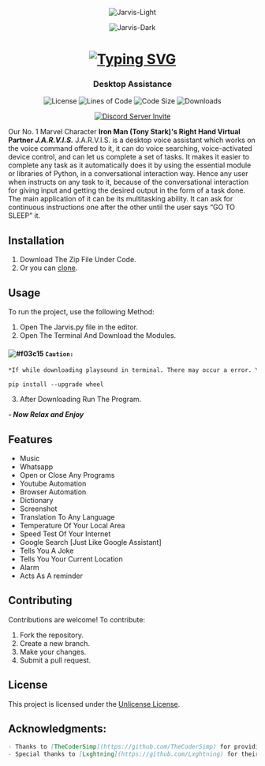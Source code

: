 <div  align="center">

  ![Jarvis-Light](https://user-images.githubusercontent.com/3369400/139447912-e0f43f33-6d9f-45f8-be46-2df5bbc91289.png#gh-dark-mode-only)
  
  ![Jarvis-Dark](https://user-images.githubusercontent.com/3369400/139448065-39a229ba-4b06-434b-bc67-616e2ed80c8f.png#gh-light-mode-only)

  # [![Typing SVG](https://readme-typing-svg.herokuapp.com?font=Permanent+Marker&size=40&pause=1000&color=2986cc&center=true&vCenter=true&width=435&lines=Jarvis)](https://git.io/typing-svg)

  ### Desktop Assistance 

  ![License](https://img.shields.io/github/license/OnePunchMan2718/Jarvis?color=598e3c&style=for-the-badge)
  ![Lines of Code](https://img.shields.io/tokei/lines/github/OnePunchMan2718/Jarvis?color=598e3c&style=for-the-badge)
  ![Code Size](https://img.shields.io/github/languages/code-size/OnePunchMan2718/Jarvis?color=598e3c&style=for-the-badge)
  ![Downloads](https://img.shields.io/github/downloads/OnePunchMan2718/Jarvis/total?color=598e3c&style=for-the-badge)

  [![Discord Server Invite](https://discord.com/api/guilds/876398373962412102/widget.png?style=banner2)](https://discord.gg/9qKScMjdPF)
</div>

Our No. 1 Marvel Character **Iron Man (Tony Stark)'s Right Hand Virtual Partner ***J.A.R.V.I.S.***** J.A.R.V.I.S. is a desktop voice assistant which works on the voice command offered to it, it can do voice searching, voice-activated device control, and can let us complete a set of tasks. It makes it easier to complete any task as it automatically does it by using the essential module or libraries of Python, in a conversational interaction way. Hence any user when instructs on any task to it, because of the conversational interaction for giving input and getting the desired output in the form of a task done. The main application of it can be its multitasking ability. It can ask for continuous instructions one after the other until the user says “GO TO SLEEP” it.

## Installation

1. Download The Zip File Under Code.
2. Or you can [clone](https://github.com/OnePunchMan2718/Basic-Jarvis.git).

## Usage

To run the project, use the following Method:
1. Open The Jarvis.py file in the editor.
2. Open The Terminal And Download the Modules.

#### **![#f03c15](https://www.iconsdb.com/icons/download/color/f03c15/circle-16.png) `Caution:`**
```markdown
*If while downloading playsound in terminal. There may occur a error. You Just Have To do:
```
```
pip install --upgrade wheel
```
3. After Downloading Run The Program.

***- Now Relax and Enjoy***

## Features

- Music
- Whatsapp
- Open or Close Any Programs
- Youtube Automation
- Browser Automation
- Dictionary
- Screenshot
- Translation To Any Language
- Temperature Of Your Local Area
- Speed Test Of Your Internet
- Google Search [Just Like Google Assistant]
- Tells You A Joke
- Tells You Your Current Location
- Alarm
- Acts As A reminder 

## Contributing

Contributions are welcome! To contribute:

1. Fork the repository.
2. Create a new branch.
3. Make your changes.
4. Submit a pull request.

## License

This project is licensed under the [Unlicense License](LICENSE).

## Acknowledgments:
 
 ```markdown
- Thanks to [TheCoderSimp](https://github.com/TheCoderSimp) for providing the inspiration.
- Special thanks to [Lxghtning](https://github.com/Lxghtning) for their valuable contributions.
```

